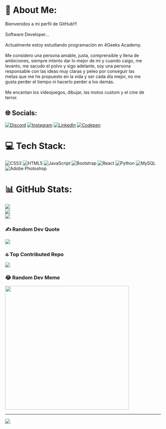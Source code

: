 # 💫 About Me:
Bienvenidos a mi perfil de GitHub!!!<br><br>Software Developer...<br><br>Actualmente estoy estudiando programación en 4Geeks Academy.<br><br>Me considero una persona amable, justa, comprensible y llena de <br>ambiciones, siempre intento dar lo mejor de mí y cuando caigo, me <br>levanto, me sacudo el polvo y sigo adelante, soy una persona <br>responsable con las ideas muy claras y peleo por conseguir las <br>metas que me he propuesto en la vida y ser cada día mejor, no me <br>gusta perder el tiempo ni hacerlo perder a los demás.<br><br>Me encantan los videojuegos, dibujar, las motos custom y el cine de <br>terror.


## 🌐 Socials:
[![Discord](https://img.shields.io/badge/Discord-%237289DA.svg?logo=discord&logoColor=white)](https://discord.gg/zibilyn) [![Instagram](https://img.shields.io/badge/Instagram-%23E4405F.svg?logo=Instagram&logoColor=white)](https://instagram.com/elm_paint) [![LinkedIn](https://img.shields.io/badge/LinkedIn-%230077B5.svg?logo=linkedin&logoColor=white)](https://www.linkedin.com/in/emmanuel-lucena-montalvo-21175b254/) [![Codepen](https://img.shields.io/badge/Codepen-000000?style=for-the-badge&logo=codepen&logoColor=white)](https://codepen.io/@EmmanuelLM87) 

# 💻 Tech Stack:
![CSS3](https://img.shields.io/badge/css3-%231572B6.svg?style=for-the-badge&logo=css3&logoColor=white) ![HTML5](https://img.shields.io/badge/html5-%23E34F26.svg?style=for-the-badge&logo=html5&logoColor=white) ![JavaScript](https://img.shields.io/badge/javascript-%23323330.svg?style=for-the-badge&logo=javascript&logoColor=%23F7DF1E) ![Bootstrap](https://img.shields.io/badge/bootstrap-%23563D7C.svg?style=for-the-badge&logo=bootstrap&logoColor=white) ![React](https://img.shields.io/badge/react-%2320232a.svg?style=for-the-badge&logo=react&logoColor=%2361DAFB) ![Python](https://img.shields.io/badge/python-3670A0?style=for-the-badge&logo=python&logoColor=ffdd54) ![MySQL](https://img.shields.io/badge/mysql-%2300f.svg?style=for-the-badge&logo=mysql&logoColor=white) ![Adobe Photoshop](https://img.shields.io/badge/adobephotoshop-%2331A8FF.svg?style=for-the-badge&logo=adobephotoshop&logoColor=white)
# 📊 GitHub Stats:
![](https://github-readme-stats.vercel.app/api?username=EmmanuelLM87&theme=blue-green&hide_border=true&include_all_commits=false&count_private=false)<br/>
![](https://github-readme-streak-stats.herokuapp.com/?user=EmmanuelLM87&theme=blue-green&hide_border=true)<br/>
![](https://github-readme-stats.vercel.app/api/top-langs/?username=EmmanuelLM87&theme=blue-green&hide_border=true&include_all_commits=false&count_private=false&layout=compact)

### ✍️ Random Dev Quote
![](https://quotes-github-readme.vercel.app/api?type=horizontal&theme=dark)

### 🔝 Top Contributed Repo
![](https://github-contributor-stats.vercel.app/api?username=EmmanuelLM87&limit=5&theme=tokyonight&combine_all_yearly_contributions=true)

### 😂 Random Dev Meme
<img src='https://randommeme-five.vercel.app/' style="height: 400px;"/>

---
[![](https://visitcount.itsvg.in/api?id=EmmanuelLM87&icon=1&color=9)](https://visitcount.itsvg.in)

<!-- Proudly created with GPRM ( https://gprm.itsvg.in ) -->
